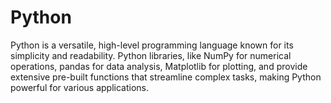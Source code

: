 # Python
Python is a versatile, high-level programming language known for its simplicity and readability. Python libraries, like NumPy for numerical operations, pandas for data analysis, Matplotlib for plotting, and provide extensive pre-built functions that streamline complex tasks, making Python powerful for various applications.
